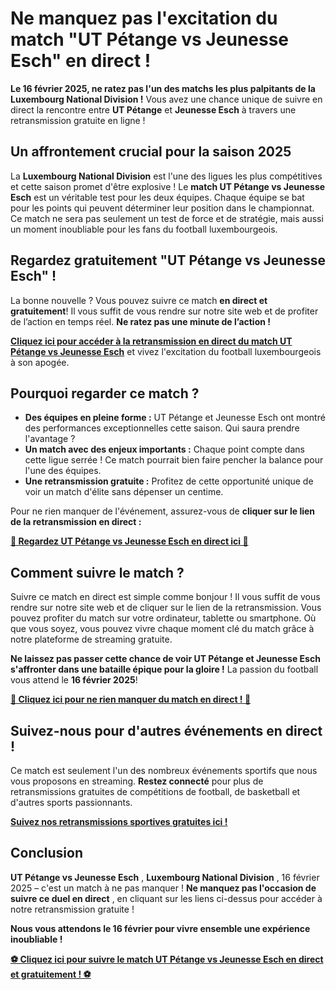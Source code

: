 # Ne manquez pas l'excitation du match "UT Pétange vs Jeunesse Esch" en direct !

**Le 16 février 2025, ne ratez pas l'un des matchs les plus palpitants de la Luxembourg National Division !** Vous avez une chance unique de suivre en direct la rencontre entre **UT Pétange** et **Jeunesse Esch** à travers une retransmission gratuite en ligne !

## Un affrontement crucial pour la saison 2025

La **Luxembourg National Division** est l'une des ligues les plus compétitives et cette saison promet d'être explosive ! Le **match UT Pétange vs Jeunesse Esch** est un véritable test pour les deux équipes. Chaque équipe se bat pour les points qui peuvent déterminer leur position dans le championnat. Ce match ne sera pas seulement un test de force et de stratégie, mais aussi un moment inoubliable pour les fans du football luxembourgeois.

## Regardez gratuitement "UT Pétange vs Jeunesse Esch" !

La bonne nouvelle ? Vous pouvez suivre ce match **en direct et gratuitement**! Il vous suffit de vous rendre sur notre site web et de profiter de l’action en temps réel. **Ne ratez pas une minute de l’action !**

[**Cliquez ici pour accéder à la retransmission en direct du match UT Pétange vs Jeunesse Esch**](https://tinyurl.com/livestreamfreeo?st=UT+P%C3%A9tange+vs+Jeunesse+Esch&si=ghc) et vivez l'excitation du football luxembourgeois à son apogée.

## Pourquoi regarder ce match ?

- **Des équipes en pleine forme :** UT Pétange et Jeunesse Esch ont montré des performances exceptionnelles cette saison. Qui saura prendre l'avantage ?
- **Un match avec des enjeux importants :** Chaque point compte dans cette ligue serrée ! Ce match pourrait bien faire pencher la balance pour l'une des équipes.
- **Une retransmission gratuite :** Profitez de cette opportunité unique de voir un match d'élite sans dépenser un centime.

Pour ne rien manquer de l'événement, assurez-vous de **cliquer sur le lien de la retransmission en direct :**

[**🎉 Regardez UT Pétange vs Jeunesse Esch en direct ici 🎉**](https://tinyurl.com/livestreamfreeo?st=UT+P%C3%A9tange+vs+Jeunesse+Esch&si=ghc)

## Comment suivre le match ?

Suivre ce match en direct est simple comme bonjour ! Il vous suffit de vous rendre sur notre site web et de cliquer sur le lien de la retransmission. Vous pouvez profiter du match sur votre ordinateur, tablette ou smartphone. Où que vous soyez, vous pouvez vivre chaque moment clé du match grâce à notre plateforme de streaming gratuite.

**Ne laissez pas passer cette chance de voir UT Pétange et Jeunesse Esch s'affronter dans une bataille épique pour la gloire !** La passion du football vous attend le **16 février 2025**!

[**🚀 Cliquez ici pour ne rien manquer du match en direct ! 🚀**](https://tinyurl.com/livestreamfreeo?st=UT+P%C3%A9tange+vs+Jeunesse+Esch&si=ghc)

## Suivez-nous pour d'autres événements en direct !

Ce match est seulement l'un des nombreux événements sportifs que nous vous proposons en streaming. **Restez connecté** pour plus de retransmissions gratuites de compétitions de football, de basketball et d'autres sports passionnants.

[**Suivez nos retransmissions sportives gratuites ici !**](https://tinyurl.com/livestreamfreeo?st=UT+P%C3%A9tange+vs+Jeunesse+Esch&si=ghc)

## Conclusion

**UT Pétange vs Jeunesse Esch** , **Luxembourg National Division** , 16 février 2025 – c'est un match à ne pas manquer ! **Ne manquez pas l'occasion de suivre ce duel en direct** , en cliquant sur les liens ci-dessus pour accéder à notre retransmission gratuite !

**Nous vous attendons le 16 février pour vivre ensemble une expérience inoubliable !**

[**⚽️ Cliquez ici pour suivre le match UT Pétange vs Jeunesse Esch en direct et gratuitement ! ⚽️**](https://tinyurl.com/livestreamfreeo?st=UT+P%C3%A9tange+vs+Jeunesse+Esch&si=ghc)

